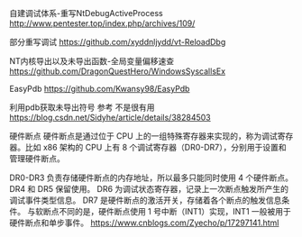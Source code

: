 


自建调试体系-重写NtDebugActiveProcess
http://www.pentester.top/index.php/archives/109/


部分重写调试
https://github.com/xyddnljydd/vt-ReloadDbg


NT内核导出以及未导出函数-全局变量偏移速查
https://github.com/DragonQuestHero/WindowsSyscallsEx

EasyPdb
https://github.com/Kwansy98/EasyPdb

利用pdb获取未导出符号   参考  不是很有用
https://blog.csdn.net/Sidyhe/article/details/38284503



硬件断点
硬件断点是通过位于 CPU 上的一组特殊寄存器来实现的，称为调试寄存器。比如 x86 架构的 CPU 上有 8 个调试寄存器（DR0-DR7），分别用于设置和管理硬件断点。

DR0-DR3 负责存储硬件断点的内存地址，所以最多只能同时使用 4 个硬件断点。
DR4 和 DR5 保留使用。
DR6 为调试状态寄存器，记录上一次断点触发所产生的调试事件类型信息。
DR7 是硬件断点的激活开关，存储着各个断点的触发信息条件。
与软断点不同的是，硬件断点使用 1 号中断（INT1）实现，INT1 一般被用于硬件断点和单步事件。
https://www.cnblogs.com/Zyecho/p/17297141.html
